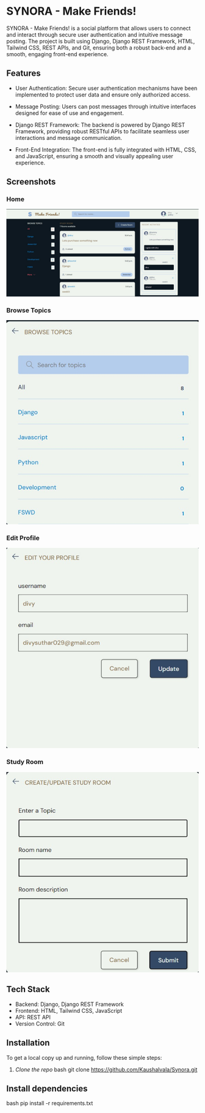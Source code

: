 # SYNORA - Make Friends!

SYNORA - Make Friends! is a social platform that allows users to connect and interact through secure user authentication and intuitive message posting. The project is built using Django, Django REST Framework, HTML, Tailwind CSS, REST APIs, and Git, ensuring both a robust back-end and a smooth, engaging front-end experience.

## Features

- User Authentication: Secure user authentication mechanisms have been implemented to protect user data and ensure only authorized access.
  
- Message Posting: Users can post messages through intuitive interfaces designed for ease of use and engagement.
  
- Django REST Framework: The backend is powered by Django REST Framework, providing robust RESTful APIs to facilitate seamless user interactions and message communication.

- Front-End Integration: The front-end is fully integrated with HTML, CSS, and JavaScript, ensuring a smooth and visually appealing user experience.

## Screenshots

### Home
![Home](App%20Images/Home.jpg)

### Browse Topics
![Browse Topic](App%20Images/BrowseTopics.jpg)

### Edit Profile
![Edit Profile](App%20Images/EditProfile.jpg)

### Study Room
![Study Room](App%20Images/Room.jpg)

## Tech Stack

- Backend: Django, Django REST Framework
- Frontend: HTML, Tailwind CSS, JavaScript
- API: REST API
- Version Control: Git

## Installation

To get a local copy up and running, follow these simple steps:

1. *Clone the repo*
   bash
   git clone https://github.com/Kaushalvala/Synora.git

## Install dependencies
   bash
   pip install -r requirements.txt
